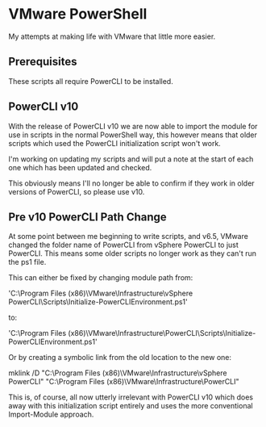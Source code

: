 # VMware PowerShell

My attempts at making life with VMware that little more easier.

## Prerequisites

These scripts all require PowerCLI to be installed.

## PowerCLI v10

With the release of PowerCLI v10 we are now able to import the module for use in scripts in the normal PowerShell way, this however means that older scripts which used the PowerCLI initialization script won't work.

I'm working on updating my scripts and will put a note at the start of each one which has been updated and checked.

This obviously means I'll no longer be able to confirm if they work in older versions of PowerCLI, so please use v10.

## Pre v10 PowerCLI Path Change

At some point between me beginning to write scripts, and v6.5, VMware changed the folder name of PowerCLI from vSphere PowerCLI to just PowerCLI. This means some older scripts no longer work as they can't run the ps1 file.

This can either be fixed by changing module path from:

'C:\Program Files (x86)\VMware\Infrastructure\vSphere PowerCLI\Scripts\Initialize-PowerCLIEnvironment.ps1'

to:

'C:\Program Files (x86)\VMware\Infrastructure\PowerCLI\Scripts\Initialize-PowerCLIEnvironment.ps1'


Or by creating a symbolic link from the old location to the new one:

mklink /D "C:\Program Files (x86)\VMware\Infrastructure\vSphere PowerCLI" "C:\Program Files (x86)\VMware\Infrastructure\PowerCLI"


This is, of course, all now utterly irrelevant with PowerCLI v10 which does away with this initialization script entirely and uses the more conventional Import-Module approach.